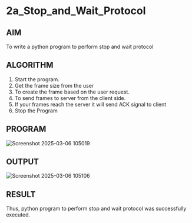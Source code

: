 # 2a_Stop_and_Wait_Protocol
## AIM 
To write a python program to perform stop and wait protocol
## ALGORITHM
1. Start the program.
2. Get the frame size from the user
3. To create the frame based on the user request.
4. To send frames to server from the client side.
5. If your frames reach the server it will send ACK signal to client
6. Stop the Program
## PROGRAM

![Screenshot 2025-03-06 105019](https://github.com/user-attachments/assets/e46b7c8d-9b24-4b62-bf2d-190c61634c3a)

## OUTPUT

![Screenshot 2025-03-06 105106](https://github.com/user-attachments/assets/c36c84ea-750a-458e-b9c0-829c8f372132)

## RESULT

Thus, python program to perform stop and wait protocol was successfully executed.
